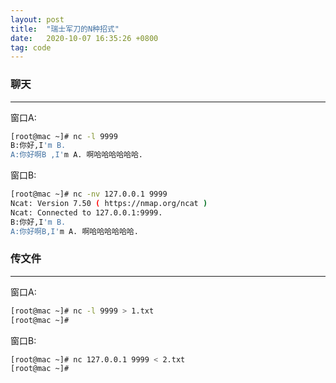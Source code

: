 ```yaml
---
layout: post
title:  "瑞士军刀的N种招式"
date:   2020-10-07 16:35:26 +0800
tag: code
---
```




### 聊天
---
窗口A:
```bash
[root@mac ~]# nc -l 9999
B:你好,I'm B.
A:你好啊B ,I'm A. 啊哈哈哈哈哈哈.
```

窗口B:
```bash
[root@mac ~]# nc -nv 127.0.0.1 9999
Ncat: Version 7.50 ( https://nmap.org/ncat )
Ncat: Connected to 127.0.0.1:9999.
B:你好,I'm B.
A:你好啊B,I'm A. 啊哈哈哈哈哈哈.
```

### 传文件
---
窗口A:
```bash
[root@mac ~]# nc -l 9999 > 1.txt
[root@mac ~]#
```

窗口B:
```bash
[root@mac ~]# nc 127.0.0.1 9999 < 2.txt
[root@mac ~]#
```
